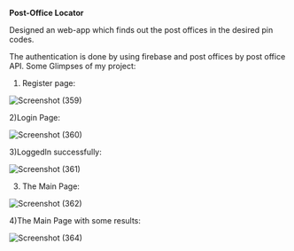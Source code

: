 **Post-Office Locator**

Designed an web-app which finds out the post offices in the desired pin codes.

The authentication is done by using firebase and post offices by post office API.
Some Glimpses of my project:
1) Register page:

![Screenshot (359)](https://github.com/user-attachments/assets/77ec233f-0946-41e6-81fd-a945eacb2086)



2)Login Page:

![Screenshot (360)](https://github.com/user-attachments/assets/be2814c9-f5a3-4a34-9eab-0b6ca541abf0)

3)LoggedIn successfully:

![Screenshot (361)](https://github.com/user-attachments/assets/62e2f638-7190-4d7d-b2cd-5a8ef62446ce)


3) The Main Page:
   
![Screenshot (362)](https://github.com/user-attachments/assets/f408da55-661c-421b-b0bc-a094ccb3729a)


4)The Main Page with some results:

![Screenshot (364)](https://github.com/user-attachments/assets/7e6cb2fb-e873-4c70-a4f8-b07c923a2d7c)

